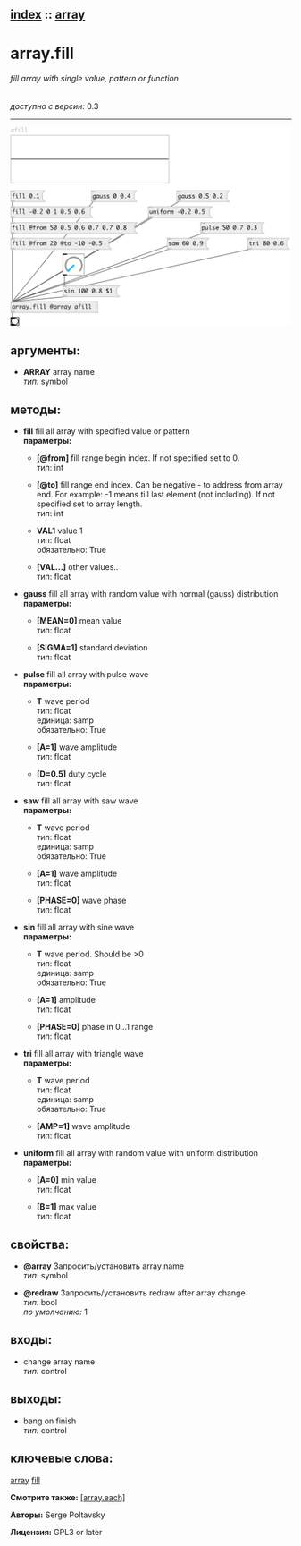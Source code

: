 [index](index.html) :: [array](category_array.html)
---

# array.fill

###### fill array with single value, pattern or function

*доступно с версии:* 0.3

---




[![example](../examples/img/array.fill.jpg)](../examples/pd/array.fill.pd)



## аргументы:

* **ARRAY**
array name<br>
_тип:_ symbol<br>



## методы:

* **fill**
fill all array with specified value or pattern<br>
  __параметры:__
  - **[@from]** fill range begin index. If not specified set to 0.<br>
    тип: int <br>

  - **[@to]** fill range end index. Can be negative - to address from array end. For example: -1 means till last element (not including). If not specified set to array length.<br>
    тип: int <br>

  - **VAL1** value 1<br>
    тип: float <br>
    обязательно: True <br>

  - **[VAL...]** other values..<br>
    тип: float <br>

* **gauss**
fill all array with random value with normal (gauss) distribution<br>
  __параметры:__
  - **[MEAN=0]** mean value<br>
    тип: float <br>

  - **[SIGMA=1]** standard deviation<br>
    тип: float <br>

* **pulse**
fill all array with pulse wave<br>
  __параметры:__
  - **T** wave period<br>
    тип: float <br>
    единица: samp <br>
    обязательно: True <br>

  - **[A=1]** wave amplitude<br>
    тип: float <br>

  - **[D=0.5]** duty cycle<br>
    тип: float <br>

* **saw**
fill all array with saw wave<br>
  __параметры:__
  - **T** wave period<br>
    тип: float <br>
    единица: samp <br>
    обязательно: True <br>

  - **[A=1]** wave amplitude<br>
    тип: float <br>

  - **[PHASE=0]** wave phase<br>
    тип: float <br>

* **sin**
fill all array with sine wave<br>
  __параметры:__
  - **T** wave period. Should be &gt;0<br>
    тип: float <br>
    единица: samp <br>
    обязательно: True <br>

  - **[A=1]** amplitude<br>
    тип: float <br>

  - **[PHASE=0]** phase in 0...1 range<br>
    тип: float <br>

* **tri**
fill all array with triangle wave<br>
  __параметры:__
  - **T** wave period<br>
    тип: float <br>
    единица: samp <br>
    обязательно: True <br>

  - **[AMP=1]** wave amplitude<br>
    тип: float <br>

* **uniform**
fill all array with random value with uniform distribution<br>
  __параметры:__
  - **[A=0]** min value<br>
    тип: float <br>

  - **[B=1]** max value<br>
    тип: float <br>




## свойства:

* **@array** 
Запросить/установить array name<br>
_тип:_ symbol<br>

* **@redraw** 
Запросить/установить redraw after array change<br>
_тип:_ bool<br>
_по умолчанию:_ 1<br>



## входы:

* change array name<br>
_тип:_ control



## выходы:

* bang on finish<br>
_тип:_ control



## ключевые слова:

[array](keywords/array.html)
[fill](keywords/fill.html)



**Смотрите также:**
[\[array.each\]](array.each.html)




**Авторы:** Serge Poltavsky




**Лицензия:** GPL3 or later





